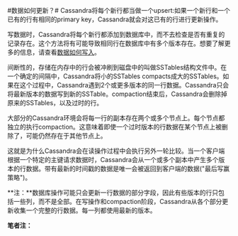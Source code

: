 #数据如何更新？#
Cassandra将每个新行都当做一个upsert:如果一个新行和一个已有的行有相同的primary key，Cassandra就会对这已有的行进行更新操作。

写数据时，Cassandra将每个新行都添加到数据库中，而不去检查是否有重复的记录存在。这个方法将有可能导致相同行在数据库中有多个版本存在。想要了解更多的信息，请查看[数据如何写入](http://docs.datastax.com/en/cassandra/3.0/cassandra/dml/dmlHowDataWritten.html)。

间断性的，存储在内存中的行会被冲刷到磁盘中的叫做SSTables结构文件中。在一个确定的间隔中，Cassandra将小的SSTables compacts成大的SSTables。如果在这个过程中，Cassandra遇到2个或更多版本的同一行数据。Cassandra只会将最新版本的数据写到新的SSTable。compaction结束后，Cassandra会删除掉原来的SSTables，以及过时的行。

大部分的Cassandra环境会将每一行的副本存在两个或多个节点上。每个节点都独立的执行compaction。这意味着即使一个过时版本的行数据在某个节点上被删除了，可能仍然存在于其他节点上。

这就是为什么Cassandra会在读操作过程中会执行另外一轮比较。当一个客户端根据一个特定的主键请求数据时，Cassandra会从一个或多个副本中产生多个版本的行数据。带有最新的时间戳的数据是唯一会被返回到客户端的数据("最后写赢策略")。

**注：**数据库操作可能只会更新一行数据的部分字段，因此有些版本的行只包括一些列，而不是全部。在写操作和compaction阶段，Cassandra从各个部分更新收集一个完整的行数据。每一列都使用最新的版本。

**笔者注：**